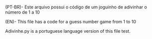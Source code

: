 (PT-BR)-
Este arquivo possui o código de um joguinho de adivinhar o número de 1 a 10

(EN)-
This file has a code for a guess number game from 1 to 10

Adivinhe.py is a portuguese language version of this file test.
